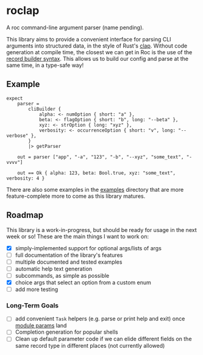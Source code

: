 roclap
======

A roc command-line argument parser (name pending).

This library aims to provide a convenient interface for parsing CLI arguments
into structured data, in the style of Rust's [clap](https://github.com/clap-rs/clap).
Without code generation at compile time, the closest we can get in Roc is the use of the
[record builder syntax](https://www.roc-lang.org/examples/RecordBuilder/README.html).
This allows us to build our config and parse at the same time, in a type-safe way!

## Example

```roc
expect
    parser =
        cliBuilder {
            alpha: <- numOption { short: "a" },
            beta: <- flagOption { short: "b", long: "--beta" },
            xyz: <- strOption { long: "xyz" },
            verbosity: <- occurrenceOption { short: "v", long: "--verbose" },
        }
        |> getParser

    out = parser ["app", "-a", "123", "-b", "--xyz", "some_text", "-vvvv"]

    out == Ok { alpha: 123, beta: Bool.true, xyz: "some_text", verbosity: 4 }
```

There are also some examples in the [examples](./examples) directory that are more feature-complete
more to come as this library matures.

## Roadmap

This library is a work-in-progress, but should be ready for usage in the next week or so!
These are the main things I want to work on:

- [X] simply-implemented support for optional args/lists of args
- [ ] full documentation of the library's features
- [ ] multiple documented and tested examples
- [ ] automatic help text generation
- [ ] subcommands, as simple as possible
- [X] choice args that select an option from a custom enum
- [ ] add more testing

### Long-Term Goals

- [ ] add convenient `Task` helpers (e.g. parse or print help and exit) once [module params](https://docs.google.com/document/u/0/d/110MwQi7Dpo1Y69ECFXyyvDWzF4OYv1BLojIm08qDTvg) land
- [ ] Completion generation for popular shells
- [ ] Clean up default parameter code if we can elide different fields on the same record type in different places (not currently allowed)
